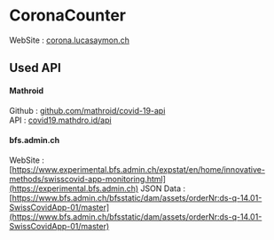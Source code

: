 # CoronaCounter
WebSite : [corona.lucasaymon.ch](https://corona.lucasaymon.ch)

## Used API

#### Mathroid
Github : [github.com/mathroid/covid-19-api](https://github.com/mathdroid/covid-19-api)
<br/>
API : [covid19.mathdro.id/api](https://covid19.mathdro.id/api)

#### bfs.admin.ch
WebSite : [https://www.experimental.bfs.admin.ch/expstat/en/home/innovative-methods/swisscovid-app-monitoring.html](https://experimental.bfs.admin.ch)
JSON Data : [https://www.bfs.admin.ch/bfsstatic/dam/assets/orderNr:ds-q-14.01-SwissCovidApp-01/master](https://www.bfs.admin.ch/bfsstatic/dam/assets/orderNr:ds-q-14.01-SwissCovidApp-01/master)
